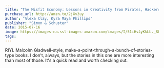 ```yaml
---
title: "The Misfit Economy: Lessons in Creativity from Pirates, Hackers, Gangsters and Other Informal Entrepreneurs"
purchase_url: http://amzn.to/2jXv3uy
author: "Alexa Clay, Kyra Maya Phillips"
publisher: "Simon & Schuster"
date: 2015-07-16
image: https://images-na.ssl-images-amazon.com/images/I/51iHv4yKkLL._SL75_.jpg
tags:
---
```


RIYL Malcolm Gladwell-style, make-a-point-through-a-bunch-of-stories-type books. I don't, always, but the stories in this one are more interesting than most of those. It's a quick read and worth checking out.
